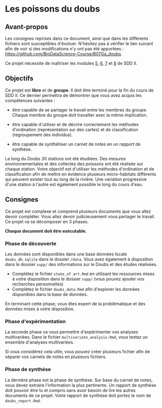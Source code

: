 # Les poissons du doubs

## Avant-propos

Les consignes reprises dans ce document, ainsi que dans les différents fichiers sont susceptibles d'évoluer. N'hésitez pas à vérifier le lien suivant afin de voir si des modifications n'y ont pas été apportées : https://github.com/BioDataScience-Course/B07Ga_doubs.

Ce projet nécessite de maîtriser les modules [5](https://wp.sciviews.org/sdd-umons2/?iframe=wp.sciviews.org/sdd-umons2-2020/hierarchique.html), [6](https://wp.sciviews.org/sdd-umons2/?iframe=wp.sciviews.org/sdd-umons2-2020/k-moyenne-mds-som.html), [7](https://wp.sciviews.org/sdd-umons2/?iframe=wp.sciviews.org/sdd-umons2-2020/acp-afc.html) et [8](https://wp.sciviews.org/sdd-umons2/?iframe=wp.sciviews.org/sdd-umons2-2020/acp-afc.html) de SDD II.

## Objectifs

Ce projet est **libre** et de **groupe**. Il doit être terminé pour la fin du cours de SDD II. Ce dernier permettra de démontrer que vous avez acquis les compétences suivantes :

- être capable de se partager le travail entre les membres du groupe. Chaque membre du groupe doit travailler avec la même implication.

- être capable d'utiliser et de décrire correctement les méthodes d'ordination (représentation sur des cartes) et de classification (regroupement des individus). 

- être capable de synthétiser un carnet de notes en un rapport de synthèse.

Le long du Doubs 30 stations ont été étudiées. Des mesures environnementales et des collectes des poissons ont été réalisée sur chaque station. Votre objectif est d'utiliser les méthodes d'ordination et de classification afin de mettre en évidence plusieurs micro-habitats différents qui peuvent exister tout au long de la rivière. Une variation progressive d'une station à l'autre est également possible le long du cours d'eau.

## Consignes

Ce projet est complexe et comprend plusieurs documents que vous allez devoir compléter. Vous allez devoir judicieusement vous partager le travail. Ce projet va se décomposer en 3 phases.

**Chaque document doit être exécutable.**

### Phase de découverte

Les données sont disponibles dans une base données locale `doubs_db.sqlite` dans le dossier `/data`. Vous avez également à disposition dans le dossier `supp/` des informations sur le Doubs et des études réalisées. 

- Complétez le fichier `state_of_art.Rmd` en utilisant les ressources mises à votre disposition dans le dossier `supp/` (vous pouvez ajouter vos recherches personnelles)
- Complétez le fichier `doubs_data.Rmd` afin d'explorer les données disponibles dans la base de données.

En terminant cette phase, vous êtes expert de la problématique et des données mises à votre disposition.

### Phase d'expérimentation

La seconde phase va vous permettre d'expérimenter vos analyses multivariées. Dans le fichier `multivariate_analysis.Rmd`, vous testez un ensemble d'analyses multivariées. 

Si vous considérez cela utile, vous pouvez créer plusieurs fichier afin de séparer vos carnets de notes en plusieurs fichiers.

### Phase de synthèse

La dernière phase est la phase de synthèse. Sur base du carnet de notes, vous devez extraire l'information la plus pertinente. Un rapport de synthèse doit pouvoir être lu et compris sans avoir besoin de lire les autres documents de ce projet. Votre rapport de synthèse doit portez le nom de `doubs_report.Rmd`.
